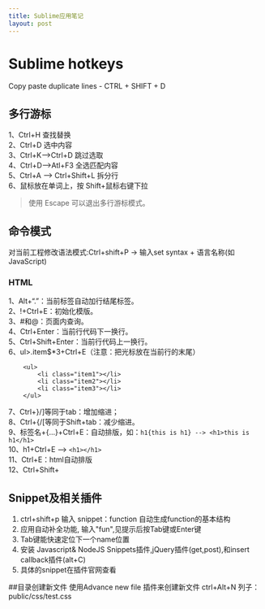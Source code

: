 ```yaml
---
title: Sublime应用笔记
layout: post
---
```


# Sublime hotkeys
Copy paste duplicate lines - CTRL + SHIFT + D

## 多行游标
1、Ctrl+H 查找替换  
2、Ctrl+D 选中内容  
3、Ctrl+K-->Ctrl+D 跳过选取  
4、Ctrl+D-->Atl+F3 全选匹配内容  
5、Ctrl+A --> Ctrl+Shift+L 拆分行  
6、鼠标放在单词上，按 Shift+鼠标右键下拉  

> 使用 Escape 可以退出多行游标模式。

## 命令模式 
对当前工程修改语法模式:Ctrl+shift+P -> 输入set syntax + 语言名称(如JavaScript)

### HTML
1、Alt+“.”：当前标签自动加行结尾标签。  
2、!+Ctrl+E：初始化模版。  
3、#和@：页面内查询。  
4、Ctrl+Enter：当前行代码下一换行。  
5、Ctrl+Shift+Enter：当前行代码上一换行。  
6、ul>.item$*3+Ctrl+E（注意：把光标放在当前行的末尾）  
```
    <ul>
		<li class="item1"></li>
		<li class="item2"></li>
		<li class="item3"></li>
	</ul>
```
7、Ctrl+}/]等同于tab：增加缩进；  
8、Ctrl+{/[等同于Shift+tab：减少缩进。  
9、标签名+{...}+Ctrl+E：自动排版，如：`h1{this is h1} --> <h1>this is h1</h1>`  
10、h1+Ctrl+E --> `<h1></h1>`  
11、Ctrl+E：html自动排版  
12、Ctrl+Shift+  

## Snippet及相关插件

1. ctrl+shift+p 输入 snippet：function 自动生成function的基本结构
2. 应用自动补全功能, 输入"fun",见提示后按Tab键或Enter键
3. Tab键能快速定位下一个name位置
4. 安装 Javascript& NodeJS Snippets插件,jQuery插件(get,post),和insert callback插件(alt+C)
5. 具体的snippet在插件官网查看

##目录创建新文件
使用Advance new file 插件来创建新文件 ctrl+Alt+N
列子：public/css/test.css
